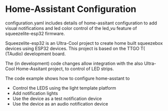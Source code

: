 # Home-Assistant Configuration

configuration.yaml includes details of home-assitant configuration to add visual notifications and led color control of the led_vu feature of squeezelite-esp32 firmware.

Squeezelite-esp32 is an Ultra-Cool project to create home built squeezebox devices using ESP32 devices.  This project is based on the TTGO T( (TAudio) development board.

The (in development) code changes allow integration with the also Ultra-Cool Home-Assitant project, to control of LED strips.  

The code example shows how to configure home-asstant to
- Control the LEDS using the light template platform 
- Add notification lights
- Use the device as a test notification device
- Use the device as an audio notification device

